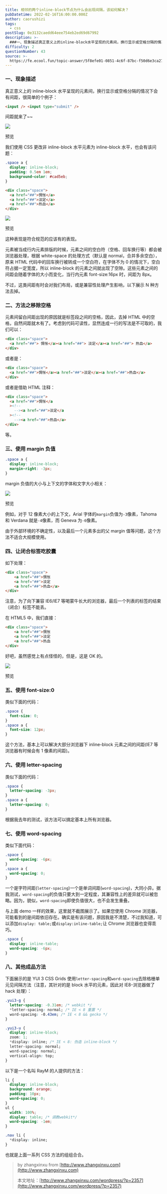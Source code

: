 ```yaml
---
title: 相邻的两个inline-block节点为什么会出现间隔，该如何解决？
pubDatetime: 2022-02-16T16:00:00.000Z
author: caorushizi
tags:
  - css
postSlug: 0e3132caedd64eee754eb2ed69d67992
description: >-
  ###一、现象描述真正意义上的inline-block水平呈现的元素间，换行显示或空格分隔的情况下会有间距，很简单的个例子：```html<input/><inputtype="submit"/>``
difficulty: 2
questionNumber: 43
source: >-
  https://fe.ecool.fun/topic-answer/5f8efe01-0851-4c6f-87bc-f50d6e3ca279?orderBy=updateTime&order=desc&tagId=11
---
```


### 一、现象描述

真正意义上的 inline-block 水平呈现的元素间，换行显示或空格分隔的情况下会有间距，很简单的个例子：

```html
<input /> <input type="submit" />
```

间距就来了~~

![](https://ae03.alicdn.com/kf/H9025a1fdfd824425a4ec2637e144e1a4k.png)

预览

我们使用 CSS 更改非 inline-block 水平元素为 inline-block 水平，也会有该问题：

```css
.space a {
  display: inline-block;
  padding: 0.5em 1em;
  background-color: #cad5eb;
}
```

```html
<div class="space">
  <a href="##">惆怅</a>
  <a href="##">淡定</a>
  <a href="##">热血</a>
</div>
```

![](https://ae01.alicdn.com/kf/H095ea2ba25c340c39b5c57613113df1c5.png)

预览

这种表现是符合规范的应该有的表现。

元素被当成行内元素排版的时候，元素之间的空白符（空格、回车换行等）都会被浏览器处理，根据 white-space 的处理方式（默认是 normal，合并多余空白），原来 HTML 代码中的回车换行被转成一个空白符，在字体不为 0 的情况下，空白符占据一定宽度，所以 inline-block 的元素之间就出现了空隙。这些元素之间的间距会随着字体的大小而变化，当行内元素 font-size:16px 时，间距为 8px。

不过，这类间距有时会对我们布局，或是兼容性处理产生影响，以下展示 N 种方法去掉。

### 二、方法之移除空格

元素间留白间距出现的原因就是标签段之间的空格，因此，去掉 HTML 中的空格，自然间距就木有了。考虑到代码可读性，显然连成一行的写法是不可取的，我们可以：

```html
<div class="space">
  <a href="##"> 惆怅</a><a href="##"> 淡定</a><a href="##"> 热血</a>
</div>
```

或者是：

```html
<div class="space">
  <a href="##">惆怅</a><a href="##">淡定</a><a href="##">热血</a>
</div>
```

或者是借助 HTML 注释：

```html
<div class="space">
  <a href="##">惆怅</a
  ><!--
    --><a href="##">淡定</a
  ><!--
    --><a href="##">热血</a>
</div>
```

等。

### 三、使用 margin 负值

```css
.space a {
  display: inline-block;
  margin-right: -3px;
}
```

margin 负值的大小与上下文的字体和文字大小相关：

![](https://ae01.alicdn.com/kf/H51d0ccb7893842379f8fda6772f86eecs.png)

预览

例如，对于 12 像素大小的上下文，Arial 字体的`margin`负值为`-3`像素，Tahoma 和 Verdana 就是`-4`像素，而 Geneva 为`-6`像素。

由于外部环境的不确定性，以及最后一个元素多出的父 margin 值等问题，这个方法不适合大规模使用。

### 四、让闭合标签吃胶囊

如下处理：

```html
<div class="space">
    <a href="##">惆怅
    <a href="##">淡定
    <a href="##">热血</a>
</div>
```

注意，为了向下兼容 IE6/IE7 等喝蒙牛长大的浏览器，最后一个列表的标签的结束（闭合）标签不能丢。

在 HTML5 中，我们直接：

```html
<div class="space">
    <a href="##">惆怅
    <a href="##">淡定
    <a href="##">热血
</div>
```

好吧，虽然感觉上有点怪怪的，但是，这是 OK 的。

![](https://ae04.alicdn.com/kf/H91cdd7d8e97943719f8f05ea7aac44c89.png)

预览

### 五、使用 font-size:0

类似下面的代码：

```css
.space {
  font-size: 0;
}
.space a {
  font-size: 12px;
}
```

这个方法，基本上可以解决大部分浏览器下 inline-block 元素之间的间距(IE7 等浏览器有时候会有 1 像素的间距)。

### 六、使用 letter-spacing

类似下面的代码：

```css
.space {
  letter-spacing: -3px;
}
.space a {
  letter-spacing: 0;
}
```

根据我去年的测试，该方法可以搞定基本上所有浏览器。

### 七、使用 word-spacing

类似下面代码：

```css
.space {
  word-spacing: -6px;
}
.space a {
  word-spacing: 0;
}
```

一个是字符间距(`letter-spacing`)一个是单词间距(`word-spacing`)，大同小异。据我测试，`word-spacing`的负值只要大到一定程度，其兼容性上的差异就可以被忽略。因为，貌似，`word-spacing`即使负值很大，也不会发生重叠。

与上面 demo 一样的效果，这里就不截图展示了。如果您使用 Chrome 浏览器，可能看到的是间距依旧存在。确实是有该问题，原因我是不清楚，不过我知道，可以添加`display: table;`或`display:inline-table;`让 Chrome 浏览器也变得乖巧。

```css
.space {
  display: inline-table;
  word-spacing: -6px;
}
```

### 八、其他成品方法

下面展示的是 YUI 3 CSS Grids 使用`letter-spacing`和`word-spacing`去除格栅单元见间隔方法（注意，其针对的是 block 水平的元素，因此对 IE8-浏览器做了 hack 处理）：

```css
.yui3-g {
  letter-spacing: -0.31em; /* webkit */
  *letter-spacing: normal; /* IE < 8 重置 */
  word-spacing: -0.43em; /* IE < 8 && gecko */
}

.yui3-u {
  display: inline-block;
  zoom: 1;
  *display: inline; /* IE < 8: 伪造 inline-block */
  letter-spacing: normal;
  word-spacing: normal;
  vertical-align: top;
}
```

以下是一个名叫 RayM 的人提供的方法：

```css
li {
  display: inline-block;
  background: orange;
  padding: 10px;
  word-spacing: 0;
}
ul {
  width: 100%;
  display: table; /* 调教webkit*/
  word-spacing: -1em;
}

.nav li {
  *display: inline;
}
```

也就是上面一系列 CSS 方法的组组合合。

> by zhangxinxu from [http://www.zhangxinxu.com](http://www.zhangxinxu.com)
>
> 本文地址：[http://www.zhangxinxu.com/wordpress/?p=2357](http://www.zhangxinxu.com/wordpress/?p=2357)

